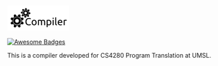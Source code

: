 ![Picture](https://github.com/thetotaljim/Compiler/blob/master/Assets/compilerLogo.png)

[![Awesome Badges](https://img.shields.io/badge/badges-awesome-green.svg)](https://github.com/Naereen/badges)

This is a compiler developed for CS4280 Program Translation at UMSL.

